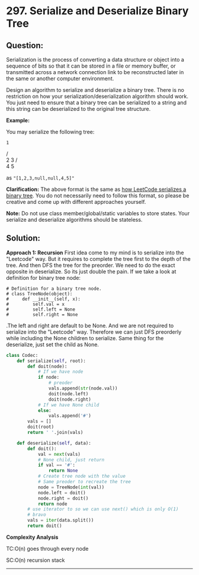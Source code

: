 
  

# 297. Serialize and Deserialize Binary Tree

  

  

## Question:

  

Serialization is the process of converting a data structure or object into a sequence of bits so that it can be stored in a file or memory buffer, or transmitted across a network connection link to be reconstructed later in the same or another computer environment.

Design an algorithm to serialize and deserialize a binary tree. There is no restriction on how your serialization/deserialization algorithm should work. You just need to ensure that a binary tree can be serialized to a string and this string can be deserialized to the original tree structure.

**Example:**

You may serialize the following tree:

    1
   / \
  2   3
     / \
    4   5

as `"[1,2,3,null,null,4,5]"`

**Clarification:**  The above format is the same as  [how LeetCode serializes a binary tree](https://leetcode.com/faq/#binary-tree). You do not necessarily need to follow this format, so please be creative and come up with different approaches yourself.

**Note:** Do not use class member/global/static variables to store states. Your serialize and deserialize algorithms should be stateless.
## Solution:

  

**Approach 1: Recursion**
First idea come to my mind is to serialize into the "Leetcode" way. But it requires to complete the tree first to the depth of the tree. And then DFS the tree for the preorder. We need to do the exact opposite in deserialize. So its just double the pain.
If we take a look at definition for binary tree node:
```
# Definition for a binary tree node.
# class TreeNode(object):
#     def __init__(self, x):
#         self.val = x
#         self.left = None
#         self.right = None
```
.The left and right are default to be None. And we are not required to serialize into the "Leetcode" way.
Therefore we can just DFS preorderly while including the None children to serialize.
Same thing for the deserialize, just set the child as None.

```python
class Codec:
    def serialize(self, root):
        def doit(node):
			# If we have node
            if node:
	            # preoder
                vals.append(str(node.val))
                doit(node.left)
                doit(node.right)
            # If we have None child
            else:
                vals.append('#')
        vals = []
        doit(root)
        return ' '.join(vals)

    def deserialize(self, data):
        def doit():
            val = next(vals)
            # None child, just return
            if val == '#':
                return None
            # Create tree node with the value
            # Same preoder to recreate the tree
            node = TreeNode(int(val))
            node.left = doit()
            node.right = doit()
            return node
        # use iterator to so we can use next() which is only O(1)
        # bravo
        vals = iter(data.split())
        return doit()
```

  

**Complexity Analysis**

  

TC:O(n) goes through every node

  

SC:O(n) recursion stack

---

 